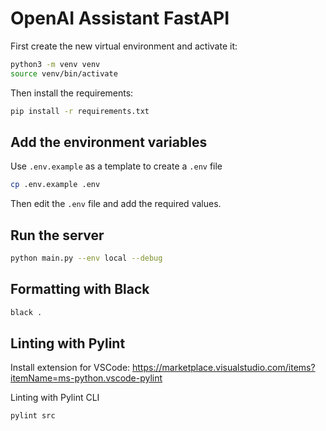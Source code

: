 # OpenAI Assistant FastAPI

First create the new virtual environment and activate it:

```bash
python3 -m venv venv
source venv/bin/activate
```

Then install the requirements:

```bash
pip install -r requirements.txt
```

## Add the environment variables

Use `.env.example` as a template to create a `.env` file

```bash
cp .env.example .env
```

Then edit the `.env` file and add the required values.


## Run the server

```bash
python main.py --env local --debug
```
## Formatting with Black

```bash
black .
```

## Linting with Pylint

Install extension for VSCode: https://marketplace.visualstudio.com/items?itemName=ms-python.vscode-pylint

Linting with Pylint CLI
```bash
pylint src
```
